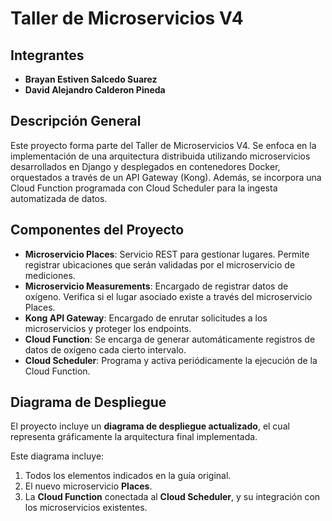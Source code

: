 # Taller de Microservicios V4

## Integrantes

- **Brayan Estiven Salcedo Suarez**
- **David Alejandro Calderon Pineda**

## Descripción General

Este proyecto forma parte del Taller de Microservicios V4. Se enfoca en la implementación de una arquitectura distribuida utilizando microservicios desarrollados en Django y desplegados en contenedores Docker, orquestados a través de un API Gateway (Kong). Además, se incorpora una Cloud Function programada con Cloud Scheduler para la ingesta automatizada de datos.

## Componentes del Proyecto

- **Microservicio Places**: Servicio REST para gestionar lugares. Permite registrar ubicaciones que serán validadas por el microservicio de mediciones.
- **Microservicio Measurements**: Encargado de registrar datos de oxígeno. Verifica si el lugar asociado existe a través del microservicio Places.
- **Kong API Gateway**: Encargado de enrutar solicitudes a los microservicios y proteger los endpoints.
- **Cloud Function**: Se encarga de generar automáticamente registros de datos de oxígeno cada cierto intervalo.
- **Cloud Scheduler**: Programa y activa periódicamente la ejecución de la Cloud Function.

## Diagrama de Despliegue

El proyecto incluye un **diagrama de despliegue actualizado**, el cual representa gráficamente la arquitectura final implementada.

Este diagrama incluye:

1. Todos los elementos indicados en la guía original.
2. El nuevo microservicio **Places**.
3. La **Cloud Function** conectada al **Cloud Scheduler**, y su integración con los microservicios existentes.
